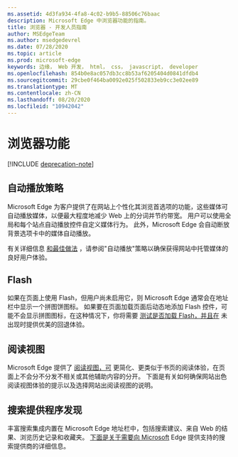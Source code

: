 ```yaml
---
ms.assetid: 4d3fa934-4fa8-4c02-b9b5-88506c76baac
description: Microsoft Edge 中浏览器功能的指南。
title: 浏览器 - 开发人员指南
author: MSEdgeTeam
ms.author: msedgedevrel
ms.date: 07/28/2020
ms.topic: article
ms.prod: microsoft-edge
keywords: 边缘， Web 开发， html， css， javascript， developer
ms.openlocfilehash: 854b0e8ac057db3cc8b53af6205404d0841dfdb4
ms.sourcegitcommit: 29cbe0f464ba0092e025f502833eb9cc3e02ee89
ms.translationtype: MT
ms.contentlocale: zh-CN
ms.lasthandoff: 08/20/2020
ms.locfileid: "10942042"
---
```

# 浏览器功能  

[!INCLUDE [deprecation-note](../includes/legacy-edge-note.md)]  

## 自动播放策略  

 Microsoft Edge 为客户提供了在网站上个性化其浏览首选项的功能，这些媒体可自动播放媒体，以便最大程度地减少 Web 上的分词并节约带宽。  用户可以使用全局和每个站点自动播放控件自定义媒体行为。  此外，Microsoft Edge 会自动断放背景选项卡中的媒体自动播放。  

有关详细信息 [和最佳做法](./browser-features/autoplay-policies.md) ，请参阅"自动播放"策略以确保获得网站中托管媒体的良好用户体验。  

## Flash  

如果在页面上使用 Flash，但用户尚未启用它，则 Microsoft Edge 通常会在地址栏中显示一个拼图饼图标。  如果要在页面加载页面后动态地添加 Flash 控件，可能不会显示拼图图标，在这种情况下，你将需要 [测试是否加载 Flash，并且在](./browser-features/flash.md) 未出现时提供优美的回退体验。  

## 阅读视图  

Microsoft Edge 提供了 [阅读视图，可](./browser-features/reading-view.md) 更简化、更类似于书页的阅读体验，在页面上不会分不分发不相关或其他辅助内容的分开。  下面是有关如何确保网站出色阅读视图体验的提示以及选择网站出阅读视图的说明。  

## 搜索提供程序发现  

丰富搜索集成内置在 Microsoft Edge 地址栏中，包括搜索建议、来自 Web 的结果、浏览历史记录和收藏夹。  [下面是关于需要向 Microsoft](./browser-features/search-provider-discovery.md) Edge 提供支持的搜索提供商的详细信息。  
